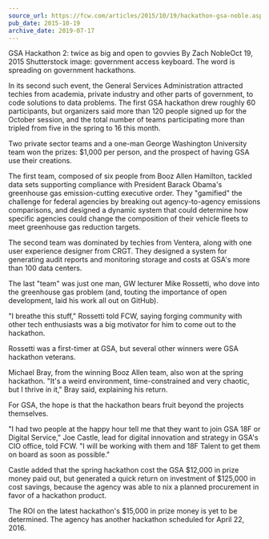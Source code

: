 ```yaml
---
source_url: https://fcw.com/articles/2015/10/19/hackathon-gsa-noble.aspx
pub_date: 2015-10-19
archive_date: 2019-07-17
---
```


GSA Hackathon 2: twice as big and open to govvies
By Zach NobleOct 19, 2015
Shutterstock image: government access keyboard.
The word is spreading on government hackathons.

In its second such event, the General Services Administration attracted techies from academia, private industry and other parts of government, to code solutions to data problems. The first GSA hackathon drew roughly 60 participants, but organizers said more than 120 people signed up for the October session, and the total number of teams participating more than tripled from five in the spring to 16 this month.

Two private sector teams and a one-man George Washington University team won the prizes: $1,000 per person, and the prospect of having GSA use their creations.

The first team, composed of six people from Booz Allen Hamilton, tackled data sets supporting compliance with President Barack Obama's greenhouse gas  emission-cutting executive order. They "gamified" the challenge for federal agencies by breaking out agency-to-agency emissions comparisons, and designed a dynamic system that could determine how specific agencies could change the composition of their vehicle fleets to meet greenhouse gas reduction targets.


The second team was dominated by techies from Ventera, along with one user experience designer from CRGT. They designed a system for generating audit reports and monitoring storage and costs at GSA's more than 100 data centers.

The last "team" was just one man, GW lecturer Mike Rossetti, who dove into the greenhouse gas problem (and, touting the importance of open development, laid his work all out on GitHub).

"I breathe this stuff," Rossetti told FCW, saying forging community with other tech enthusiasts was a big motivator for him to come out to the hackathon.

Rossetti was a first-timer at GSA, but several other winners were GSA hackathon veterans.

Michael Bray, from the winning Booz Allen team, also won at the spring hackathon. "It's a weird environment, time-constrained and very chaotic, but I thrive in it," Bray said, explaining his return.

For GSA, the hope is that the hackathon bears fruit beyond the projects themselves.

"I had two people at the happy hour tell me that they want to join GSA 18F or Digital Service," Joe Castle, lead for digital innovation and strategy in GSA's CIO office, told FCW. "I will be working with them and 18F Talent to get them on board as soon as possible."

Castle added that the spring hackathon cost the GSA $12,000 in prize money paid out, but generated a quick return on investment of $125,000 in cost savings, because the agency was able to nix a planned procurement in favor of a hackathon product.

The ROI on the latest hackathon's $15,000 in prize money is yet to be determined. The agency has another hackathon scheduled for April 22, 2016.
